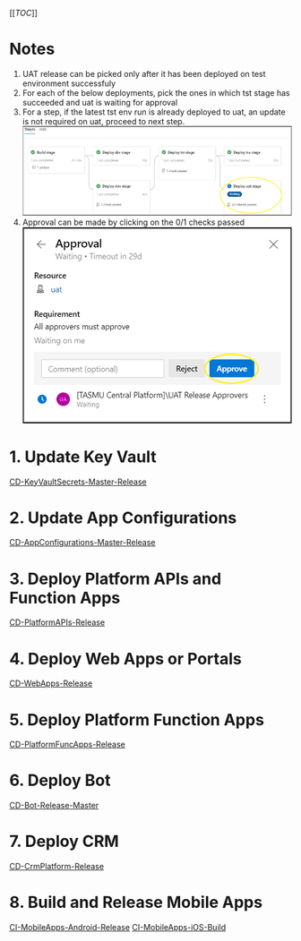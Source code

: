 [[_TOC_]]
# Notes
1. UAT release can be picked only after it has been deployed on test environment successfuly
1. For each of the below deployments, pick the ones in which tst stage has succeeded and uat is waiting for approval
1. For a step, if the latest tst env run is already deployed to uat, an update is not required on uat, proceed to next step.
![image.png](/.attachments/image-7770911c-bb27-472a-ab75-ca1ebe423177.png)
1. Approval can be made by clicking on the 0/1 checks passed
![image.png](/.attachments/image-9e510c68-d835-402e-ade2-4ae6be0b2806.png)

# 1. Update Key Vault
[CD-KeyVaultSecrets-Master-Release](https://dev.azure.com/TASMUCP/TASMU%20Central%20Platform/_build?definitionId=337)
# 2. Update App Configurations
[CD-AppConfigurations-Master-Release](https://dev.azure.com/TASMUCP/TASMU%20Central%20Platform/_build?definitionId=406)
# 3. Deploy Platform APIs and Function Apps
[CD-PlatformAPIs-Release](https://dev.azure.com/TASMUCP/TASMU%20Central%20Platform/_build?definitionId=141)
# 4. Deploy Web Apps or Portals
[CD-WebApps-Release](https://dev.azure.com/TASMUCP/TASMU%20Central%20Platform/_build?definitionId=130)
# 5. Deploy Platform Function Apps
[CD-PlatformFuncApps-Release](https://dev.azure.com/TASMUCP/TASMU%20Central%20Platform/_build?definitionId=738)
# 6. Deploy Bot 
[CD-Bot-Release-Master](https://dev.azure.com/TASMUCP/TASMU%20Central%20Platform/_build?definitionId=293)
# 7. Deploy CRM
[CD-CrmPlatform-Release](https://dev.azure.com/TASMUCP/TASMU%20Central%20Platform/_build?definitionId=111)
# 8. Build and Release Mobile Apps
[CI-MobileApps-Android-Release](https://dev.azure.com/TASMUCP/TASMU%20Central%20Platform/_build?definitionId=36)
[CI-MobileApps-iOS-Build](https://dev.azure.com/TASMUCP/TASMU%20Central%20Platform/_build?definitionId=108)
